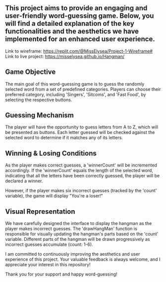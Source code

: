 ## This project aims to provide an engaging and user-friendly word-guessing game. Below, you will find a detailed explanation of the key functionalities and the aesthetics we have implemented for an enhanced user experience.

Link to wireframe: https://replit.com/@MissElysea/Project-1-Wireframe#
<br>
Link to live project: https://misselysea.github.io/Hangman/

## Game Objective

The main goal of this word-guessing game is to guess the randomly selected word from a set of predefined categories. Players can choose their preferred category, including 'Singers', 'Sitcoms', and 'Fast Food', by selecting the respective buttons.

## Guessing Mechanism

The player will have the opportunity to guess letters from A to Z, which will be presented as buttons. Each letter guessed will be checked against the selected word to determine if it matches any of its letters.

## Winning & Losing Conditions

As the player makes correct guesses, a 'winnerCount' will be incremented accordingly. If the 'winnerCount' equals the length of the selected word, indicating that all the letters have been correctly guessed, the player will be declared a winner.

However, if the player makes six incorrect guesses (tracked by the 'count' variable), the game will display "You're a loser!"

## Visual Representation

We have carefully designed the interface to display the hangman as the player makes incorrect guesses. The 'drawHangMan' function is responsible for visually updating the hangman's parts based on the 'count' variable. Different parts of the hangman will be drawn progressively as incorrect guesses accumulate (count: 1-6).

I am committed to continuously improving the aesthetics and user experience of this project. Your valuable feedback is always welcome, and I appreciate your interest in this repository!

Thank you for your support and happy word-guessing!
